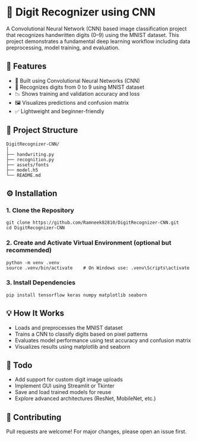 # 🔢 Digit Recognizer using CNN

A Convolutional Neural Network (CNN) based image classification project that recognizes handwritten digits (0–9) using the MNIST dataset. This project demonstrates a fundamental deep learning workflow including data preprocessing, model training, and evaluation.

## 🚀 Features

- 🧠 Built using Convolutional Neural Networks (CNN)  
- 🔢 Recognizes digits from 0 to 9 using MNIST dataset  
- 📉 Shows training and validation accuracy and loss  
- 🖼️ Visualizes predictions and confusion matrix  
- ✅ Lightweight and beginner-friendly  

## 📁 Project Structure

```
DigitRecognizer-CNN/
│
├── handwriting.py               
├── recognition.py              
├── assets/fonts
├── model.h5              
└── README.md               
```

## ⚙️ Installation

### 1. Clone the Repository

```
git clone https://github.com/Ramneek82810/DigitRecognizer-CNN.git
cd DigitRecognizer-CNN
```

### 2. Create and Activate Virtual Environment (optional but recommended)

```
python -m venv .venv
source .venv/bin/activate    # On Windows use: .venv\Scripts\activate
```

### 3. Install Dependencies

```
pip install tensorflow keras numpy matplotlib seaborn
```


## 💡 How It Works

- Loads and preprocesses the MNIST dataset  
- Trains a CNN to classify digits based on pixel patterns  
- Evaluates model performance using test accuracy and confusion matrix  
- Visualizes results using matplotlib and seaborn  

## 📌 Todo

- Add support for custom digit image uploads  
- Implement GUI using Streamlit or Tkinter  
- Save and load trained models for reuse  
- Explore advanced architectures (ResNet, MobileNet, etc.)  

## 🤝 Contributing

Pull requests are welcome! For major changes, please open an issue first.


